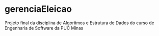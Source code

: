 # gerenciaEleicao
Projeto final da disciplina de Algoritmos e Estrutura de Dados do curso de Engenharia de Software da PUC Minas
